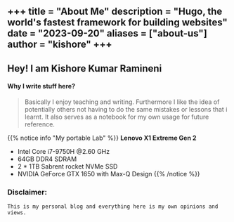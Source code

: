 +++
title = "About Me"
description = "Hugo, the world's fastest framework for building websites"
date = "2023-09-20"
aliases = ["about-us"]
author = "kishore"
+++
---
## Hey! I am Kishore Kumar Ramineni
#### Why I write stuff here?
> Basically I enjoy teaching and writing. Furthermore I like the idea of potentially others not having to do the same mistakes or lessons that i learnt. It also serves as a notebook for my own usage for future reference.


{{% notice info "My portable Lab" %}}
**Lenovo X1 Extreme Gen 2**
- Intel Core i7-9750H @2.60 GHz
- 64GB DDR4 SDRAM
- 2 * 1TB Sabrent rocket NVMe SSD
- NVIDIA GeForce GTX 1650 with Max-Q Design
{{% /notice %}}

### Disclaimer:
```
This is my personal blog and everything here is my own opinions and views.